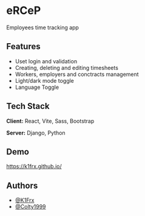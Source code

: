 
# eRCeP

Employees time tracking app



## Features

- Uset login and validation
- Creating, deleting and editing timesheets
- Workers, employers and conctracts management
- Light/dark mode toggle
- Language Toggle


## Tech Stack

**Client:** React, Vite, Sass, Bootstrap

**Server:** Django, Python




## Demo
https://k1frx.github.io/


## Authors

- [@K1Frx](https://github.com/K1Frx)
- [@Colty1999](https://github.com/Colty1999)

